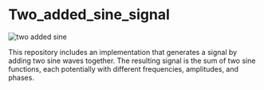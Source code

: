 # Two_added_sine_signal

![two added sine](https://github.com/user-attachments/assets/62f2cb01-f2ac-42aa-9c7e-8777224cc553)

This repository includes an implementation that generates a signal by adding two sine waves together. 
The resulting signal is the sum of two sine functions, each potentially with different frequencies, amplitudes, and phases.
